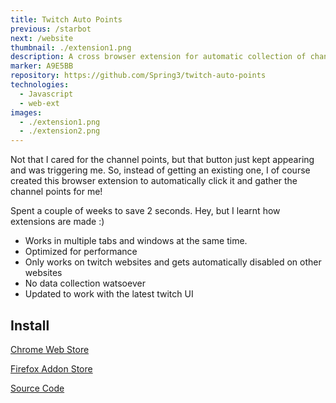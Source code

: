 ```yaml
---
title: Twitch Auto Points
previous: /starbot
next: /website
thumbnail: ./extension1.png
description: A cross browser extension for automatic collection of channel points
marker: A9E5BB
repository: https://github.com/Spring3/twitch-auto-points
technologies:
  - Javascript
  - web-ext
images:
  - ./extension1.png
  - ./extension2.png
---
```


Not that I cared for the channel points, but that button just kept appearing and was triggering me. So, instead of getting an existing one, I of course created this browser extension to automatically click it and gather the channel points for me!

Spent a couple of weeks to save 2 seconds. Hey, but I learnt how extensions are made :)

- Works in multiple tabs and windows at the same time.
- Optimized for performance
- Only works on twitch websites and gets automatically disabled on other websites
- No data collection watsoever
- Updated to work with the latest twitch UI

<!-- ![twitch_icon](https://user-images.githubusercontent.com/4171202/77271211-61414c00-6cae-11ea-9b47-60ced4134735.gif) -->

## Install

[Chrome Web Store](https://chrome.google.com/webstore/detail/twitch-auto-points/epdcapclkanflhcnialagecbkbpkbcbi)

[Firefox Addon Store](https://addons.mozilla.org/en-US/firefox/addon/twitch-auto-points/)

[Source Code](https://github.com/Spring3/twitch-auto-points)
